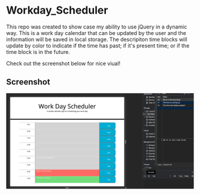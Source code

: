 # Workday_Scheduler

This repo was created to show case my ability to use jQuery in a dynamic way. This is a work day calendar that can be updated by the user and the information will be saved in local storage. The descripiton time blocks will update by color to indicate if the time has past; if it's present time; or if the time block is in the future. 

Check out the screenshot below for nice viual!

## Screenshot
![Scheduler](./Develop/screenshot.png)